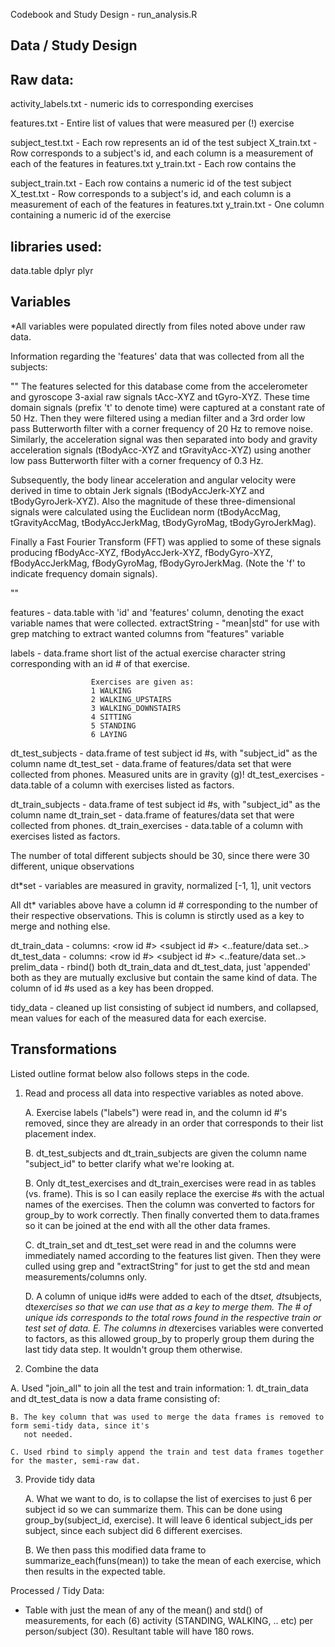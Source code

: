 Codebook and Study Design - run_analysis.R

Data / Study Design
-------------------

Raw data:
---------

activity_labels.txt 	- numeric ids to corresponding exercises

features.txt 			- Entire list of values that were measured per (!) exercise

subject_test.txt	- Each row represents an id of the test subject
X_train.txt 		- Row corresponds to a subject's id, and each column is a 
					  measurement of each of the features in features.txt
y_train.txt 		- Each row contains the 

subject_train.txt	- Each row contains a numeric id of the test subject
X_test.txt 			- Row corresponds to a subject's id, and each column is a 
					  measurement of each of the features in features.txt
y_train.txt 		- One column containing a numeric id of the exercise


libraries used:
---------------
data.table
dplyr
plyr


Variables
---------

*All variables were populated directly from files noted above under raw data.

Information regarding the 'features' data that was collected from all the subjects:

""
The features selected for this database come from the accelerometer and gyroscope 3-axial 
raw signals tAcc-XYZ and tGyro-XYZ. These time domain signals (prefix 't' to denote time)
were captured at a constant rate of 50 Hz. Then they were filtered using a median filter 
and a 3rd order low pass Butterworth filter with a corner frequency of 20 Hz to remove 
noise. Similarly, the acceleration signal was then separated into body and gravity 
acceleration signals (tBodyAcc-XYZ and tGravityAcc-XYZ) using another low pass 
Butterworth filter with a corner frequency of 0.3 Hz. 

Subsequently, the body linear acceleration and angular velocity were derived in time to 
obtain Jerk signals (tBodyAccJerk-XYZ and tBodyGyroJerk-XYZ). Also the magnitude of these 
three-dimensional signals were calculated using the Euclidean norm (tBodyAccMag, tGravityAccMag, 
tBodyAccJerkMag, tBodyGyroMag, tBodyGyroJerkMag). 

Finally a Fast Fourier Transform (FFT) was applied to some of these signals producing 
fBodyAcc-XYZ, fBodyAccJerk-XYZ, fBodyGyro-XYZ, fBodyAccJerkMag, fBodyGyroMag, 
fBodyGyroJerkMag. (Note the 'f' to indicate frequency domain signals). 

""

features			- data.table with 'id' and 'features' column, denoting the exact variable names that were collected.
extractString		- "mean|std" for use with grep matching to extract wanted columns from "features" variable

labels				- data.frame short list of the actual exercise character string corresponding with an id # of that exercise.
					  
					  Exercises are given as: 
					  1 WALKING
					  2 WALKING_UPSTAIRS
					  3 WALKING_DOWNSTAIRS
					  4 SITTING
					  5 STANDING
					  6 LAYING


dt_test_subjects	- data.frame of test subject id #s, with "subject_id" as the column name
dt_test_set			- data.frame of features/data set that were collected from phones. Measured units are in gravity (g)!
dt_test_exercises	- data.table of a column with exercises listed as factors.

dt_train_subjects	- data.frame of test subject id #s, with "subject_id" as the column name
dt_train_set		- data.frame of features/data set that were collected from phones. 
dt_train_exercises	- data.table of a column with exercises listed as factors.

The number of total different subjects should be 30, since there were 30 different, unique observations

dt*set				- variables are measured in gravity, normalized [-1, 1], unit vectors

All dt* variables above have a column id # corresponding to the number of their respective observations.
This is column is stirctly used as a key to merge and nothing else. 

dt_train_data		- columns: <row id #> <subject id #> <exercise> <..feature/data set..>
dt_test_data		- columns: <row id #> <subject id #> <exercise> <..feature/data set..>
prelim_data 		- rbind() both dt_train_data and dt_test_data, just 'appended' both as they are mutually exclusive
					  but contain the same kind of data.
					  The column of id #s used as a key has been dropped.

tidy_data			- cleaned up list consisting of subject id numbers, and collapsed, mean values for each of the measured data for each
					  exercise.


					  
Transformations
---------------

Listed outline format below also follows steps in the code.

1. Read and process all data into respective variables as noted above.

	A. Exercise labels ("labels") were read in, and the column id #'s removed, since they are already 
	   in an order that corresponds to their list placement index.
	   
	B. dt_test_subjects and dt_train_subjects are given the column name "subject_id" to better clarify what we're looking at.
	
	B. Only dt_test_exercises and dt_train_exercises were read in as tables (vs. frame). This is so I can
	   easily replace the exercise #s with the actual names of the exercises. Then the column was converted
	   to factors for group_by to work correctly. Then finally converted them to data.frames so it can be 
	   joined at the end with all the other data frames.
	
	C. dt_train_set and dt_test_set were read in and the columns were immediately named according
	   to the features list given. Then they were culled using grep and "extractString" for just to get the 
	   std and mean measurements/columns only.
	   
	D. A column of unique id#s were added to each of the dt*set, dt*subjects, dt*exercises so that we can
	   use that as a key to merge them. The # of unique ids corresponds to the total rows found in the 
	   respective train or test set of data.
	E. The columns in dt*exercises variables were converted to factors, as this allowed group_by to 
	   properly group them during the last tidy data step. It wouldn't group them otherwise.

	   
2.  Combine the data
 
 A. Used "join_all" to join all the test and train information:
	   1. dt_train_data and dt_test_data is now a data frame consisting of:
  	      <test subject id> <exercises> <measurement data>

    B. The key column that was used to merge the data frames is removed to form semi-tidy data, since it's
	   not needed.

    C. Used rbind to simply append the train and test data frames together for the master, semi-raw dat.
	

3. Provide tidy data

   A. What we want to do, is to collapse the list of exercises to just 6 per subject id so we can summarize them. 
      This can be done using group_by(subject_id, exercise). It will leave 6 identical subject_ids per subject, since each 
	  subject did 6 different exercises. 

   B. We then pass this modified data frame to summarize_each(funs(mean)) to take the mean of each exercise, which
      then results in the expected table.
	  
	  
Processed / Tidy Data:
   - Table with just the mean of any of the mean() and std() of measurements, for each (6) activity 
     (STANDING, WALKING, .. etc) per person/subject (30). Resultant table will have 180 rows.


      
	